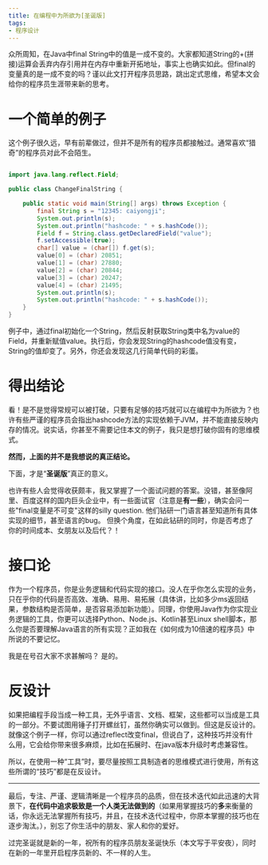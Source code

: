 ```yaml
---
title: 在编程中为所欲为[圣诞版]
tags:
- 程序设计
---
```

众所周知，在Java中final String中的值是一成不变的。大家都知道String的+(拼接)运算会丢弃内存引用并在内存中重新开拓地址，事实上也确实如此。但final的变量真的是一成不变的吗？谨以此文打开程序员思路，跳出定式思维，希望本文会给你的程序员生涯带来新的思考。

# 一个简单的例子

这个例子很久远，早有前辈做过，但并不是所有的程序员都接触过。通常喜欢“猎奇”的程序员对此不会陌生。

```java

import java.lang.reflect.Field;

public class ChangeFinalString {

	public static void main(String[] args) throws Exception {
		final String s = "12345: caiyongji";
		System.out.println(s);
		System.out.println("hashcode: " + s.hashCode());
		Field f = String.class.getDeclaredField("value");
		f.setAccessible(true);
		char[] value = (char[]) f.get(s);
		value[0] = (char) 20851;
		value[1] = (char) 27880;
		value[2] = (char) 20844;
		value[3] = (char) 20247;
		value[4] = (char) 21495;
		System.out.println(s);
		System.out.println("hashcode: " + s.hashCode());
	}
}

```

例子中，通过final初始化一个String，然后反射获取String类中名为value的Field，并重新赋值value。执行后，你会发现String的hashcode值没有变，String的值却变了。另外，你还会发现这几行简单代码的彩蛋。

# 得出结论

看！是不是觉得常规可以被打破，只要有足够的技巧就可以在编程中为所欲为？也许有些严谨的程序员会指出hashcode方法的实现依赖于JVM，并不能直接反映内存的情况。说实话，你甚至不需要记住本文的例子，我只是想打破你固有的思维模式。

**然而，上面的并不是我想说的真正结论。**

下面，才是“**圣诞版**”真正的意义。

也许有些人会觉得收获颇丰，我又掌握了一个面试问题的答案。没错，甚至像阿里、百度这样的国内巨头企业中，有一些面试官（注意是**有一些**），确实会问一些"final变量是不可变"这样的silly question. 他们钻研一门语言甚至知道所有具体实现的细节，甚至语言的bug。 但换个角度，在如此钻研的同时，你是否考虑了你的时间成本、女朋友以及后代？！

# 接口论

作为一个程序员，你是业务逻辑和代码实现的接口。没人在乎你怎么实现的业务，只在乎你的代码是否高效、准确、易用、易拓展（具体讲，比如多少ms返回结果，参数结构是否简单，是否容易添加新功能）。同理，你使用Java作为你实现业务逻辑的工具，你更可以选择Python、Node.js、Kotlin甚至Linux shell脚本，那么你是否要理解Java语言的所有实现？正如我在《如何成为10倍速的程序员》中所说的不要记忆。

我是在号召大家不求甚解吗？
是的。

# 反设计
如果把编程手段当成一种工具，无外乎语言、文档、框架，这些都可以当成是工具的一部分。不要试图用锤子打开螺丝钉，虽然你确实可以做到。但这是反设计的。就像这个例子一样，你可以通过reflect改变final，但说白了，这种技巧并没有什么用，它会给你带来很多麻烦，比如在拓展时、在java版本升级时考虑兼容性。

所以，在使用一种“工具”时，要尽量按照工具制造者的思维模式进行使用，所有这些所谓的“技巧”都是在反设计。

----------

最后，专注、严谨、逻辑清晰是一个程序员的品质，但在技术迭代如此迅速的大背景下，**在代码中追求极致是一个人类无法做到的**（如果用掌握技巧的**多**来衡量的话，你永远无法掌握所有技巧，并且，在技术迭代过程中，你原本掌握的技巧也在逐步淘汰。），别忘了你生活中的朋友、家人和你的爱好。

过完圣诞就是新的一年，祝所有的程序员朋友圣诞快乐（本文写于平安夜），同时在新的一年里开启程序员新的、不一样的人生。
